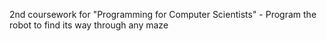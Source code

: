 2nd coursework for "Programming for Computer Scientists" - Program the robot to find its way through any maze
